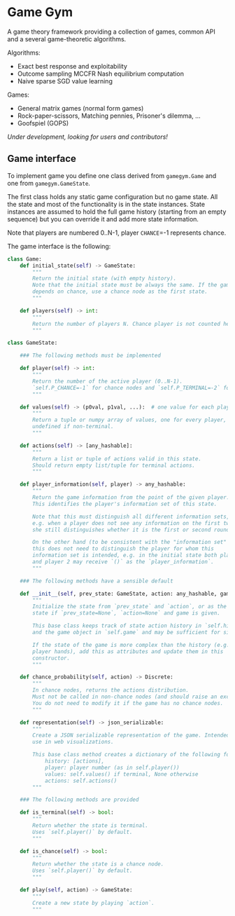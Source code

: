# Game Gym

A game theory framework providing a collection of games, common API and a several game-theoretic algorithms.

Algorithms:
* Exact best response and exploitability
* Outcome sampling MCCFR Nash equilibrium computation
* Naive sparse SGD value learning

Games:
* General matrix games (normal form games)
* Rock-paper-scissors, Matching pennies, Prisoner's dilemma, ...
* Goofspiel (GOPS)

*Under development, looking for users and contributors!*

## Game interface

To implement game you define one class derived from `gamegym.Game` and one from
`gamegym.GameState`.

The first class holds any static game configuration but no game state.
All the state and most of the functionality is in the state instances.
State instances are assumed to hold the full game history (starting from an
empty sequence) but you can override it and add more state information.

Note that players are numbered 0..N-1, player `CHANCE`=-1 represents chance.

The game interface is the following:

```python
class Game:
    def initial_state(self) -> GameState:
        """
        Return the initial state (with empty history).
        Note that the initial state must be always the same. If the game start
        depends on chance, use a chance node as the first state.
        """

    def players(self) -> int:
        """
        Return the number of players N. Chance player is not counted here.
        """

class GameState:

    ### The following methods must be implemented

    def player(self) -> int:
        """
        Return the number of the active player (0..N-1).
        `self.P_CHANCE=-1` for chance nodes and `self.P_TERMINAL=-2` for terminal states.
        """

    def values(self) -> (p0val, p1val, ...):  # one value for each player
        """
        Return a tuple or numpy array of values, one for every player,
        undefined if non-terminal.
        """

    def actions(self) -> [any_hashable]:
        """
        Return a list or tuple of actions valid in this state.
        Should return empty list/tuple for terminal actions.
        """

    def player_information(self, player) -> any_hashable:
        """
        Return the game information from the point of the given player.
        This identifies the player's information set of this state.

        Note that this must distinguish all different information sets,
        e.g. when a player does not see any information on the first two turns,
        she still distinguishes whether it is the first or second round.

        On the other hand (to be consistent with the "information set" concept),
        this does not need to distinguish the player for whom this
        information set is intended, e.g. in the initial state both player 1
        and player 2 may receive `()` as the `player_information`.
        """

    ### The following methods have a sensible default

    def __init__(self, prev_state: GameState, action: any_hashable, game=None):
        """
        Initialize the state from `prev_state` and `action`, or as the initial
        state if `prev_state=None`, `action=None` and game is given.

        This base class keeps track of state action history in `self.history`
        and the game object in `self.game` and may be sufficient for simple games.

        If the state of the game is more complex than the history (e.g. cards in
        player hands), add this as attributes and update them in this
        constructor.
        """

    def chance_probability(self, action) -> Discrete:
        """
        In chance nodes, returns the actions distribution.
        Must not be called in non-chance nodes (and should raise an exception).
        You do not need to modify it if the game has no chance nodes.
        """

    def representation(self) -> json_serializable:
        """
        Create a JSON serializable representation of the game. Intended for
        use in web visualizations.

        This base class method creates a dictionary of the following form:
            history: [actions],
            player: player number (as in self.player())
            values: self.values() if terminal, None otherwise
            actions: self.actions()
        """

    ### The following methods are provided

    def is_terminal(self) -> bool:
        """
        Return whether the state is terminal.
        Uses `self.player()` by default.
        """

    def is_chance(self) -> bool:
        """
        Return whether the state is a chance node.
        Uses `self.player()` by default.
        """

    def play(self, action) -> GameState:
        """
        Create a new state by playing `action`.
        """
```
